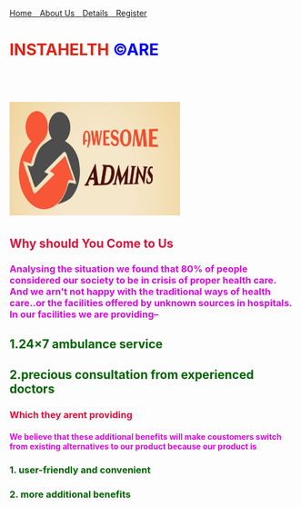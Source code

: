 <html lang="en">
<head>
    <meta charset="UTF-8">
    <meta http-equiv="X-UA-Compatible" content="IE=edge">
    <meta name="viewport" content="width=device-width, initial-scale=1.0">
    <title style= color:brown>INSTAHEALTH©ARE</title>
    <link rel="stylesheet" href="back 1.css">
    
    
</head>
<body>
    <a href="milestone 3 demo website( Insta health care).html"><p style="color:deeppink">Home&emsp;</a><a href="ass2.html">About&nbsp;Us&emsp;</a><a href="ass3.html">Details&emsp;</a><a href="ass4.html">Register</a></p>

   <h1><span style=" color:rgb(221, 36, 23); font-variant-caps: titling-caps;"> INSTAHELTH</span><span style="color:blue;  font-variant-caps: titling-caps;"> ©ARE</span></h1><br>
     <h1> <img src="WhatsApp Image 2021-05-14 at 4.50.27 PM.jpeg" height="200" width="300"></h1>
     <h2 style=color:crimson>Why should You Come to Us</h2>
       <h3 style= "font-variant-caps:tilting-caps; color:rgb(212, 12, 219)">Analysing the situation we found that 80% of people considered our society to be in crisis of proper health care. And we arn't not happy with the traditional ways of health care..or the facilities offered by unknown sources in hospitals.
        In our facilities we are providing–</h3> 
        <h2 style ="color:darkgreen"> 1.24×7 ambulance service</h1>
        <h2 style ="color:darkgreen">2.precious consultation from experienced doctors</h1>
                                                     
   <h3 style= "color:crimson">Which they arent providing</h3>
        <h4 style= "color:rgb(212,12,219)">We believe that these additional benefits will make coustomers switch from existing alternatives to our product because our product is</h4> 
        <h3 style="color:darkgreen">1. user-friendly and convenient</h3>
        <h3 style="color:darkgreen">2. more additional benefits</h3>
   
    
</body>
</html>
